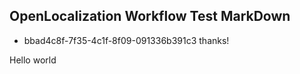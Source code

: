 ## OpenLocalization Workflow Test MarkDown
* bbad4c8f-7f35-4c1f-8f09-091336b391c3 
thanks!

Hello world